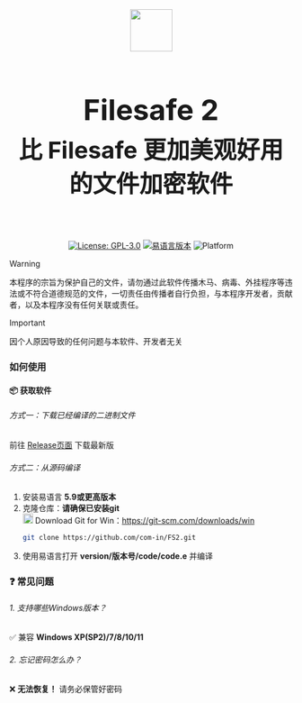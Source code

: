 <div align="center">
  
<img src="https://github.com/user-attachments/assets/2058e18a-ff2d-4b97-94f9-38c845355792" width="75" height="75">

<h2 style="font-size: 3.2rem; margin-bottom: 0.5rem;">Filesafe 2</h2>
<h3 style="font-size: 2.6rem; margin-top: 0;">比 Filesafe 更加美观好用的文件加密软件</h3> </br>

[![License: GPL-3.0](https://img.shields.io/badge/License-GPLv3-blue.svg)](https://www.gnu.org/licenses/gpl-3.0)
[![易语言版本](https://img.shields.io/badge/易语言-5.9%2B-orange)](https://www.eyuyan.com/)
![Platform](https://img.shields.io/badge/Platform-Windows-brightgreen)

</div>

> [!WARNING]
> 本程序的宗旨为保护自己的文件，请勿通过此软件传播木马、病毒、外挂程序等违法或不符合道德规范的文件，一切责任由传播者自行负担，与本程序开发者，贡献者，以及本程序没有任何关联或责任。

> [!IMPORTANT]
> 因个人原因导致的任何问题与本软件、开发者无关

### 如何使用
#### 📦 获取软件
###### 方式一：下载已经编译的二进制文件
前往 [Release页面](https://github.com/com-in/FS2/releases) 下载最新版
###### 方式二：从源码编译
1. 安装易语言 **5.9或更高版本**
2. 克隆仓库：**请确保已安装git**</br>
   <img src="https://git-scm.com/images/logos/downloads/Git-Icon-1788C.png" width="18" height="18"> Download Git for Win：https://git-scm.com/downloads/win </br>
   ```bash
   git clone https://github.com/com-in/FS2.git
3. 使用易语言打开 **version/版本号/code/code.e** 并编译

### ❓ 常见问题
###### 1. 支持哪些Windows版本？</br>
✅ 兼容 **Windows XP(SP2)/7/8/10/11**
###### 2. 忘记密码怎么办？</br>
❌ **无法恢复！** 请务必保管好密码
